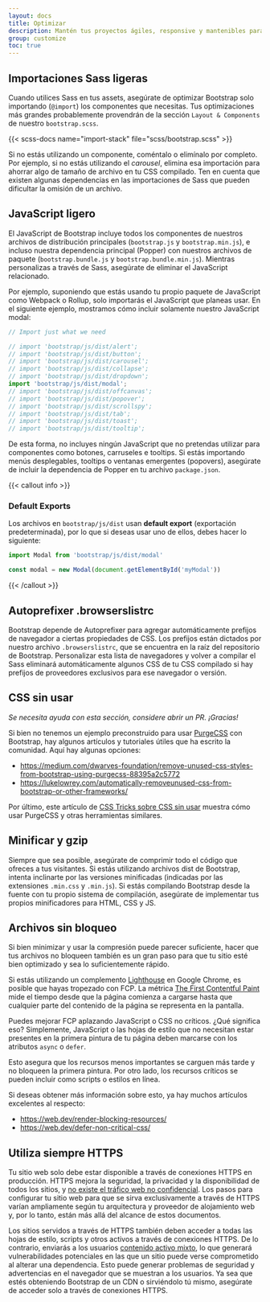 ```yaml
---
layout: docs
title: Optimizar
description: Mantén tus proyectos ágiles, responsive y mantenibles para que puedas brindar la mejor experiencia y concentrarte en trabajos más importantes.
group: customize
toc: true
---
```


## Importaciones Sass ligeras

Cuando utilices Sass en tus assets, asegúrate de optimizar Bootstrap solo importando (`@import`) los componentes que necesitas. Tus optimizaciones más grandes probablemente provendrán de la sección `Layout & Components` de nuestro `bootstrap.scss`.

{{< scss-docs name="import-stack" file="scss/bootstrap.scss" >}}

Si no estás utilizando un componente, coméntalo o elimínalo por completo. Por ejemplo, si no estás utilizando el *carousel*, elimina esa importación para ahorrar algo de tamaño de archivo en tu CSS compilado. Ten en cuenta que existen algunas dependencias en las importaciones de Sass que pueden dificultar la omisión de un archivo.

## JavaScript ligero

El JavaScript de Bootstrap incluye todos los componentes de nuestros archivos de distribución principales (`bootstrap.js` y `bootstrap.min.js`), e incluso nuestra dependencia principal (Popper) con nuestros archivos de paquete (`bootstrap.bundle.js` y `bootstrap.bundle.min.js`). Mientras personalizas a través de Sass, asegúrate de eliminar el JavaScript relacionado.

Por ejemplo, suponiendo que estás usando tu propio paquete de JavaScript como Webpack o Rollup, solo importarás el JavaScript que planeas usar. En el siguiente ejemplo, mostramos cómo incluir solamente nuestro JavaScript modal:

```js
// Import just what we need

// import 'bootstrap/js/dist/alert';
// import 'bootstrap/js/dist/button';
// import 'bootstrap/js/dist/carousel';
// import 'bootstrap/js/dist/collapse';
// import 'bootstrap/js/dist/dropdown';
import 'bootstrap/js/dist/modal';
// import 'bootstrap/js/dist/offcanvas';
// import 'bootstrap/js/dist/popover';
// import 'bootstrap/js/dist/scrollspy';
// import 'bootstrap/js/dist/tab';
// import 'bootstrap/js/dist/toast';
// import 'bootstrap/js/dist/tooltip';
```

De esta forma, no incluyes ningún JavaScript que no pretendas utilizar para componentes como botones, carruseles e tooltips. Si estás importando menús desplegables, tooltips o ventanas emergentes (popovers), asegúrate de incluir la dependencia de Popper en tu archivo `package.json`.

{{< callout info >}}
### Default Exports

Los archivos en `bootstrap/js/dist` usan **default export** (exportación predeterminada), por lo que si deseas usar uno de ellos, debes hacer lo siguiente:

```js
import Modal from 'bootstrap/js/dist/modal'

const modal = new Modal(document.getElementById('myModal'))
```
{{< /callout >}}

## Autoprefixer .browserslistrc

Bootstrap depende de Autoprefixer para agregar automáticamente prefijos de navegador a ciertas propiedades de CSS. Los prefijos están dictados por nuestro archivo `.browserslistrc`, que se encuentra en la raíz del repositorio de Bootstrap. Personalizar esta lista de navegadores y volver a compilar el Sass eliminará automáticamente algunos CSS de tu CSS compilado si hay prefijos de proveedores exclusivos para ese navegador o versión.

## CSS sin usar

_Se necesita ayuda con esta sección, considere abrir un PR. ¡Gracias!_

Si bien no tenemos un ejemplo preconstruido para usar [PurgeCSS](https://github.com/FullHuman/purgecss) con Bootstrap, hay algunos artículos y tutoriales útiles que ha escrito la comunidad. Aquí hay algunas opciones:

- <https://medium.com/dwarves-foundation/remove-unused-css-styles-from-bootstrap-using-purgecss-88395a2c5772>
- <https://lukelowrey.com/automatically-removeunused-css-from-bootstrap-or-other-frameworks/>

Por último, este artículo de [CSS Tricks sobre CSS sin usar](https://css-tricks.com/how-do-you-remove-unused-css-from-a-site/) muestra cómo usar PurgeCSS y otras herramientas similares.

## Minificar y gzip

Siempre que sea posible, asegúrate de comprimir todo el código que ofreces a tus visitantes. Si estás utilizando archivos dist de Bootstrap, intenta inclinarte por las versiones minificadas (indicadas por las extensiones `.min.css` y `.min.js`). Si estás compilando Bootstrap desde la fuente con tu propio sistema de compilación, asegúrate de implementar tus propios minificadores para HTML, CSS y JS.

## Archivos sin bloqueo

Si bien minimizar y usar la compresión puede parecer suficiente, hacer que tus archivos no bloqueen también es un gran paso para que tu sitio esté bien optimizado y sea lo suficientemente rápido.

Si estás utilizando un complemento [Lighthouse](https://developers.google.com/web/tools/lighthouse/) en Google Chrome, es posible que hayas tropezado con FCP. La métrica [The First Contentful Paint](https://web.dev/fcp/) mide el tiempo desde que la página comienza a cargarse hasta que cualquier parte del contenido de la página se representa en la pantalla.

Puedes mejorar FCP aplazando JavaScript o CSS no críticos. ¿Qué significa eso? Simplemente, JavaScript o las hojas de estilo que no necesitan estar presentes en la primera pintura de tu página deben marcarse con los atributos `async` o `defer`.

Esto asegura que los recursos menos importantes se carguen más tarde y no bloqueen la primera pintura. Por otro lado, los recursos críticos se pueden incluir como scripts o estilos en línea.

Si deseas obtener más información sobre esto, ya hay muchos artículos excelentes al respecto:

- <https://web.dev/render-blocking-resources/>
- <https://web.dev/defer-non-critical-css/>

## Utiliza siempre HTTPS

Tu sitio web solo debe estar disponible a través de conexiones HTTPS en producción. HTTPS mejora la seguridad, la privacidad y la disponibilidad de todos los sitios, y [no existe el tráfico web no confidencial](https://https.cio.gov/everything/). Los pasos para configurar tu sitio web para que se sirva exclusivamente a través de HTTPS varían ampliamente según tu arquitectura y proveedor de alojamiento web y, por lo tanto, están más allá del alcance de estos documentos.

Los sitios servidos a través de HTTPS también deben acceder a todas las hojas de estilo, scripts y otros activos a través de conexiones HTTPS. De lo contrario, enviarás a los usuarios [contenido activo mixto](https://developer.mozilla.org/en-US/docs/Web/Security/Mixed_content), lo que generará vulnerabilidades potenciales en las que un sitio puede verse comprometido al alterar una dependencia. Esto puede generar problemas de seguridad y advertencias en el navegador que se muestran a los usuarios. Ya sea que estés obteniendo Bootstrap de un CDN o sirviéndolo tú mismo, asegúrate de acceder solo a través de conexiones HTTPS.